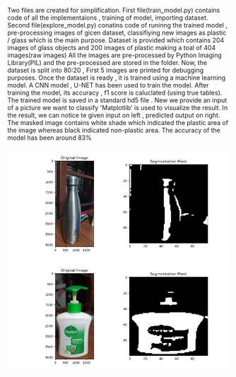 Two files are created for simplification.
First file(train_model.py) contains code of all the implementaions , training of model, importing dataset.
Second file(explore_model.py) conatins code of runinng the trained  model , pre-processing images of gicen dataset, classifiying new images as plastic / glass which is the main purpose. 
Dataset is provided which contains 204 images of glass objects and 200 images of plastic making a toal of 404 images(raw images)
All the images are pre-processed by Python Imaging Library(PIL) and the pre-processed are stored in the folder.
Now, the dataset is split into 80:20 , First 5 images are printed for debugging purposes.
Once the dataset is ready , it is trained using a machine learning model.
A CNN model , U-NET has been used to train the model.
After training the model, its accuracy , f1 score is caluclated (using true tables). 
The trained model is saved in a standard hd5 file . 
New we provide an input of a picture we want to classify 
'Matplotlib' is used to visualize the result.
In the result, we can notice te given input on left , predicted output on right.
The masked image contains white shade which indicated the plastic area of the image whereas black indicated non-plastic area.
The accuracy of the model has been around 83%

![Ouput_1](Figure_1.png)
![Output_2](Figure_2.png)
